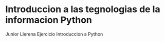# Introduccion a las tegnologias de la informacion Python
Junior Llerena
Ejercicio Introduccion a Python
